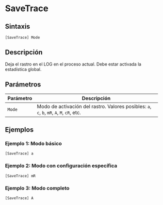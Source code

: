# SaveTrace

## Sintaxis

```
[SaveTrace] Mode
```

## Descripción

Deja el rastro en el LOG en el proceso actual. Debe estar activada la estadística global.

## Parámetros

| Parámetro | Descripción |
|-----------|-------------|
| `Mode` | Modo de activación del rastro. Valores posibles: `a`, `c`, `b`, `mR`, `A`, `M`, `cR`, etc. |

## Ejemplos

### Ejemplo 1: Modo básico
```
[SaveTrace] a
```

### Ejemplo 2: Modo con configuración específica
```
[SaveTrace] mR
```

### Ejemplo 3: Modo completo
```
[SaveTrace] A
```